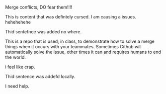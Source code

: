 
Merge conflicts, DO fear them!!!!


This is content that was defintely cursed. I am causing a issues. hehehehehe

Thid sentefnce was added no where. 

This is a repo that is used, in class, to demonstrate how to solve a merge things when it occurs with your teammates. Sometimes Github will automatically solve the issue, other times it can and requires humans to end the world. 


i feel like crap. 

Thid sentence was addefd locally.


I need help.

